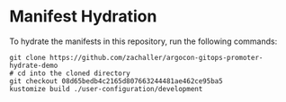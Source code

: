 # Manifest Hydration

To hydrate the manifests in this repository, run the following commands:

```shell
git clone https://github.com/zachaller/argocon-gitops-promoter-hydrate-demo
# cd into the cloned directory
git checkout 08d65bedb4c2165d807663244481ae462ce95ba5
kustomize build ./user-configuration/development
```
